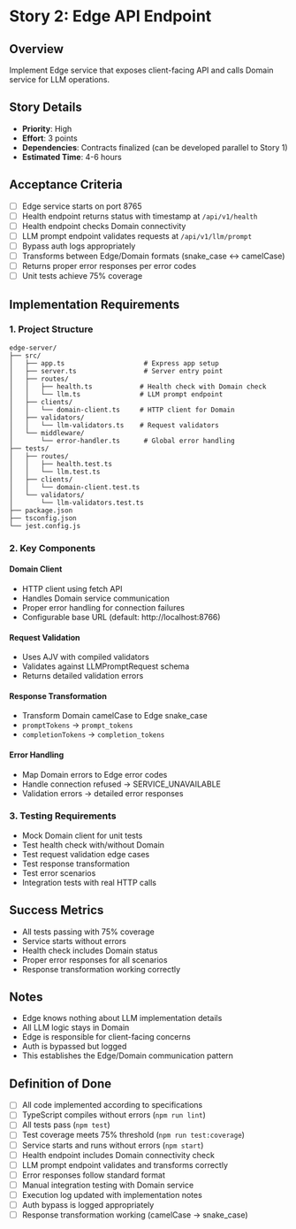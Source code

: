 # Story 2: Edge API Endpoint

## Overview
Implement Edge service that exposes client-facing API and calls Domain service for LLM operations.

## Story Details
- **Priority**: High
- **Effort**: 3 points
- **Dependencies**: Contracts finalized (can be developed parallel to Story 1)
- **Estimated Time**: 4-6 hours

## Acceptance Criteria
- [ ] Edge service starts on port 8765
- [ ] Health endpoint returns status with timestamp at `/api/v1/health`
- [ ] Health endpoint checks Domain connectivity
- [ ] LLM prompt endpoint validates requests at `/api/v1/llm/prompt`
- [ ] Bypass auth logs appropriately
- [ ] Transforms between Edge/Domain formats (snake_case ↔ camelCase)
- [ ] Returns proper error responses per error codes
- [ ] Unit tests achieve 75% coverage

## Implementation Requirements

### 1. Project Structure
```
edge-server/
├── src/
│   ├── app.ts                    # Express app setup
│   ├── server.ts                 # Server entry point
│   ├── routes/
│   │   ├── health.ts            # Health check with Domain check
│   │   └── llm.ts               # LLM prompt endpoint
│   ├── clients/
│   │   └── domain-client.ts     # HTTP client for Domain
│   ├── validators/
│   │   └── llm-validators.ts    # Request validators
│   └── middleware/
│       └── error-handler.ts      # Global error handling
├── tests/
│   ├── routes/
│   │   ├── health.test.ts
│   │   └── llm.test.ts
│   ├── clients/
│   │   └── domain-client.test.ts
│   └── validators/
│       └── llm-validators.test.ts
├── package.json
├── tsconfig.json
└── jest.config.js
```

### 2. Key Components

#### Domain Client
- HTTP client using fetch API
- Handles Domain service communication
- Proper error handling for connection failures
- Configurable base URL (default: http://localhost:8766)

#### Request Validation
- Uses AJV with compiled validators
- Validates against LLMPromptRequest schema
- Returns detailed validation errors

#### Response Transformation
- Transform Domain camelCase to Edge snake_case
- `promptTokens` → `prompt_tokens`
- `completionTokens` → `completion_tokens`

#### Error Handling
- Map Domain errors to Edge error codes
- Handle connection refused → SERVICE_UNAVAILABLE
- Validation errors → detailed error responses

### 3. Testing Requirements
- Mock Domain client for unit tests
- Test health check with/without Domain
- Test request validation edge cases
- Test response transformation
- Test error scenarios
- Integration tests with real HTTP calls

## Success Metrics
- All tests passing with 75% coverage
- Service starts without errors
- Health check includes Domain status
- Proper error responses for all scenarios
- Response transformation working correctly

## Notes
- Edge knows nothing about LLM implementation details
- All LLM logic stays in Domain
- Edge is responsible for client-facing concerns
- Auth is bypassed but logged
- This establishes the Edge/Domain communication pattern

## Definition of Done
- [ ] All code implemented according to specifications
- [ ] TypeScript compiles without errors (`npm run lint`)
- [ ] All tests pass (`npm test`)
- [ ] Test coverage meets 75% threshold (`npm run test:coverage`)
- [ ] Service starts and runs without errors (`npm start`)
- [ ] Health endpoint includes Domain connectivity check
- [ ] LLM prompt endpoint validates and transforms correctly
- [ ] Error responses follow standard format
- [ ] Manual integration testing with Domain service
- [ ] Execution log updated with implementation notes
- [ ] Auth bypass is logged appropriately
- [ ] Response transformation working (camelCase → snake_case)